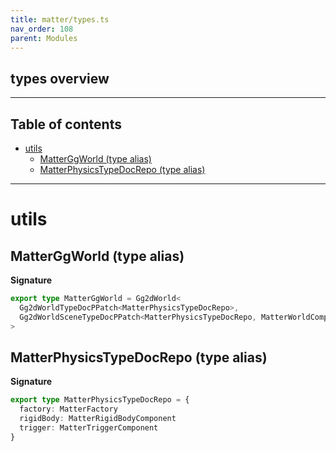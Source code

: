 ```yaml
---
title: matter/types.ts
nav_order: 108
parent: Modules
---
```


## types overview

---

<h2 class="text-delta">Table of contents</h2>

- [utils](#utils)
  - [MatterGgWorld (type alias)](#matterggworld-type-alias)
  - [MatterPhysicsTypeDocRepo (type alias)](#matterphysicstypedocrepo-type-alias)

---

# utils

## MatterGgWorld (type alias)

**Signature**

```ts
export type MatterGgWorld = Gg2dWorld<
  Gg2dWorldTypeDocPPatch<MatterPhysicsTypeDocRepo>,
  Gg2dWorldSceneTypeDocPPatch<MatterPhysicsTypeDocRepo, MatterWorldComponent>
>
```

## MatterPhysicsTypeDocRepo (type alias)

**Signature**

```ts
export type MatterPhysicsTypeDocRepo = {
  factory: MatterFactory
  rigidBody: MatterRigidBodyComponent
  trigger: MatterTriggerComponent
}
```
